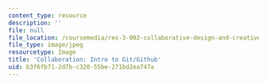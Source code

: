 ```yaml
---
content_type: resource
description: ''
file: null
file_location: /coursemedia/res-3-002-collaborative-design-and-creative-expression-with-arduino-microcontrollers-january-iap-2017/b3f6fb712d7bc32055be271bd2ea747a_CollaborationIntroToGit.jpg
file_type: image/jpeg
resourcetype: Image
title: 'Collaboration: Intro to Git/Github'
uid: b3f6fb71-2d7b-c320-55be-271bd2ea747a
---
```

